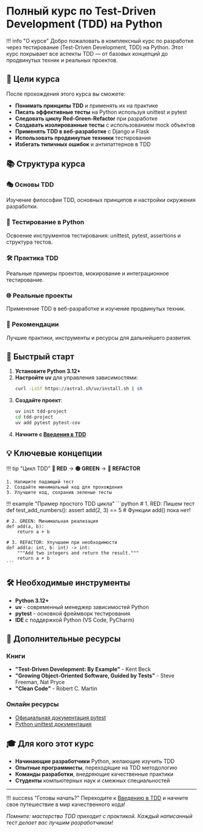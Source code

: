 # Полный курс по Test-Driven Development (TDD) на Python

!!! info "О курсе"
    Добро пожаловать в комплексный курс по разработке через тестирование (Test-Driven Development, TDD) на Python. Этот курс покрывает все аспекты TDD — от базовых концепций до продвинутых техник и реальных проектов.

## 🎯 Цели курса

После прохождения этого курса вы сможете:

- **Понимать принципы TDD** и применять их на практике
- **Писать эффективные тесты** на Python используя unittest и pytest
- **Следовать циклу Red-Green-Refactor** при разработке
- **Создавать изолированные тесты** с использованием mock объектов
- **Применять TDD в веб-разработке** с Django и Flask
- **Использовать продвинутые техники** тестирования
- **Избегать типичных ошибок** и антипаттернов в TDD

## 📚 Структура курса

### 🎭 Основы TDD
Изучение философии TDD, основных принципов и настройки окружения разработки.

### 🧪 Тестирование в Python
Освоение инструментов тестирования: unittest, pytest, assertions и структура тестов.

### 🛠 Практика TDD
Реальные примеры проектов, мокирование и интеграционное тестирование.

### 🌐 Реальные проекты
Применение TDD в веб-разработке и изучение продвинутых техник.

### 📖 Рекомендации
Лучшие практики, инструменты и ресурсы для дальнейшего развития.

## 🚀 Быстрый старт

1. **Установите Python 3.12+**
2. **Настройте uv** для управления зависимостями:
   ```bash
   curl -LsSf https://astral.sh/uv/install.sh | sh
   ```
3. **Создайте проект**:
   ```bash
   uv init tdd-project
   cd tdd-project
   uv add pytest pytest-cov
   ```
4. **Начните с [Введения в TDD](00_introduction.md)**

## 💡 Ключевые концепции

!!! tip "Цикл TDD"
    **🔴 RED** → **🟢 GREEN** → **🔵 REFACTOR**
    
    1. Напишите падающий тест
    2. Создайте минимальный код для прохождения
    3. Улучшите код, сохранив зеленые тесты

!!! example "Пример простого TDD цикла"
    ```python
    # 1. RED: Пишем тест
    def test_add_numbers():
        assert add(2, 3) == 5  # Функции add() пока нет!
    
    # 2. GREEN: Минимальная реализация
    def add(a, b):
        return a + b
    
    # 3. REFACTOR: Улучшаем при необходимости
    def add(a: int, b: int) -> int:
        """Add two integers and return the result."""
        return a + b
    ```

## 🛠 Необходимые инструменты

- **Python 3.12+**
- **uv** - современный менеджер зависимостей Python
- **pytest** - основной фреймворк тестирования
- **IDE** с поддержкой Python (VS Code, PyCharm)

## 📖 Дополнительные ресурсы

### Книги
- **"Test-Driven Development: By Example"** - Kent Beck
- **"Growing Object-Oriented Software, Guided by Tests"** - Steve Freeman, Nat Pryce
- **"Clean Code"** - Robert C. Martin

### Онлайн ресурсы
- [Официальная документация pytest](https://docs.pytest.org/)
- [Python unittest документация](https://docs.python.org/3/library/unittest.html)

## 🎓 Для кого этот курс

- **Начинающие разработчики** Python, желающие изучить TDD
- **Опытные программисты**, переходящие на TDD методологию
- **Команды разработки**, внедряющие качественные практики
- **Студенты** компьютерных наук и смежных специальностей

---

!!! success "Готовы начать?"
    Переходите к [Введению в TDD](00_introduction.md) и начните свое путешествие в мир качественного кода!

*Помните: мастерство TDD приходит с практикой. Каждый написанный тест делает вас лучшим разработчиком!*
